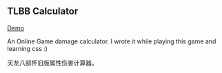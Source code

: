 ## TLBB Calculator

[Demo](https://coldorange.github.io/tlbb-calculator)

An Online Game damage calculator. I wrote it while playing this game and learning css :)

天龙八部怀旧版属性伤害计算器。
